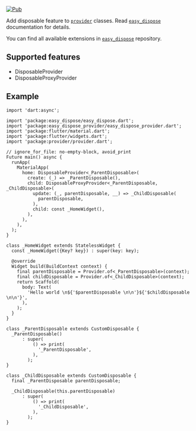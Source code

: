 [![Pub](https://img.shields.io/pub/v/easy_dispose_provider.svg)](https://pub.dev/packages/easy_dispose_provider)

Add disposable feature to [`provider`](https://pub.dev/packages/provider) classes.
Read [`easy_dispose`](https://pub.dev/packages/easy_dispose) documentation for details.

You can find all available extensions in [`easy_dispose`](https://github.com/xal/easy_dispose) repository. 

## Supported features

* DisposableProvider
* DisposableProxyProvider

## Example

```
import 'dart:async';

import 'package:easy_dispose/easy_dispose.dart';
import 'package:easy_dispose_provider/easy_dispose_provider.dart';
import 'package:flutter/material.dart';
import 'package:flutter/widgets.dart';
import 'package:provider/provider.dart';

// ignore_for_file: no-empty-block, avoid_print
Future main() async {
  runApp(
    MaterialApp(
      home: DisposableProvider<_ParentDisposable>(
        create: (_) => _ParentDisposable(),
        child: DisposableProxyProvider<_ParentDisposable, _ChildDisposable>(
          update: (_, parentDisposable, __) => _ChildDisposable(
            parentDisposable,
          ),
          child: const _HomeWidget(),
        ),
      ),
    ),
  );
}

class _HomeWidget extends StatelessWidget {
  const _HomeWidget({Key? key}) : super(key: key);

  @override
  Widget build(BuildContext context) {
    final parentDisposable = Provider.of<_ParentDisposable>(context);
    final childDisposable = Provider.of<_ChildDisposable>(context);
    return Scaffold(
      body: Text(
        'Hello world \n${'$parentDisposable \n\n'}${'$childDisposable \n\n'}',
      ),
    );
  }
}

class _ParentDisposable extends CustomDisposable {
  _ParentDisposable()
      : super(
          () => print(
            '_ParentDisposable',
          ),
        );
}

class _ChildDisposable extends CustomDisposable {
  final _ParentDisposable parentDisposable;

  _ChildDisposable(this.parentDisposable)
      : super(
          () => print(
            '_ChildDisposable',
          ),
        );
}

```